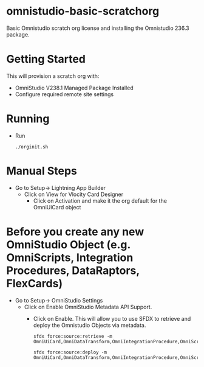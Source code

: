 # omnistudio-basic-scratchorg
Basic Omnistudio scratch org license and installing the Omnistudio 236.3 package.

# Getting Started
This will provision a scratch org with:
* OmniStudio V238.1 Managed Package Installed
* Configure required remote site settings

# Running
* Run
    ```
    ./orginit.sh
    ```


# Manual Steps
* Go to Setup-> Lightning App Builder
    * Click on View for Vlocity Card Designer
        * Click on Activation and make it the org default for the OmniUiCard object

# Before you create any new OmniStudio Object (e.g. OmniScripts, Integration Procedures, DataRaptors, FlexCards)
* Go to Setup-> OmniStudio Settings
    * Click on Enable OmniStudio Metadata API Support.
        * Click on Enable. This will allow you to use SFDX to retrieve and deploy the Omnistudio Objects via metadata.
          ```
          sfdx force:source:retrieve -m OmniUiCard,OmniDataTransform,OmniIntegrationProcedure,OmniScript
          ```

          ```
          sfdx force:source:deploy -m OmniUiCard,OmniDataTransform,OmniIntegrationProcedure,OmniScript
          ```

